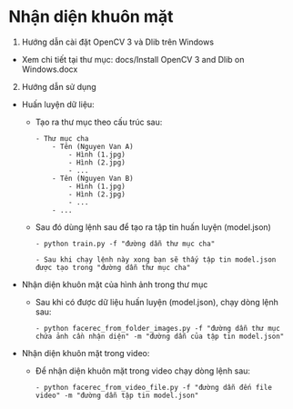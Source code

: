 # Nhận diện khuôn mặt

1. Hướng dẫn cài đặt OpenCV 3 và Dlib trên Windows
- Xem chi tiết tại thư mục: docs/Install OpenCV 3 and Dlib on Windows.docx

2. Hướng dẫn sử dụng

+ Huấn luyện dữ liệu:

  - Tạo ra thư mục theo cấu trúc sau:
  
        - Thư mục cha
            - Tên (Nguyen Van A)
                - Hình (1.jpg)
                - Hình (2.jpg)
                - ...
            - Tên (Nguyen Van B)
                - Hình (1.jpg)
                - Hình (2.jpg)
                - ...
            - ...
            
  - Sau đó dùng lệnh sau để tạo ra tập tin huấn luyện (model.json)
  
        - python train.py -f "đường dẫn thư mục cha"
        
        - Sau khi chạy lệnh này xong bạn sẽ thấy tập tin model.json được tạo trong "đường dẫn thư mục cha"
        
+ Nhận diện khuôn mặt của hình ảnh trong thư mục
  
  - Sau khi có được dữ liệu huấn luyện (model.json), chạy dòng lệnh sau:
  
        - python facerec_from_folder_images.py -f "đường dẫn thư mục chứa ảnh cần nhận diện" -m "đường dẫn của tập tin model.json"
        
+ Nhận diện khuôn mặt trong video:

    - Để nhận diện khuôn mặt trong video chạy dòng lệnh sau:
    
          - python facerec_from_video_file.py -f "đường dẫn đến file video" -m "đường dẫn tập tin model.json"
